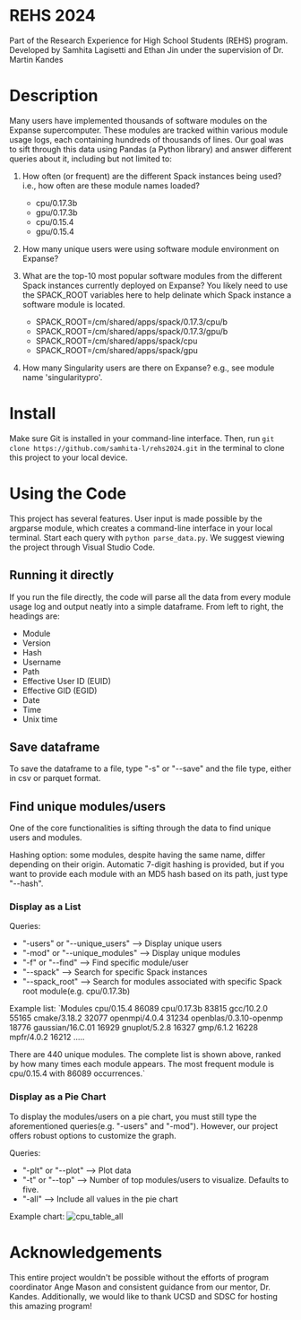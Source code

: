 # REHS 2024
Part of the Research Experience for High School Students (REHS) program. Developed by Samhita Lagisetti and Ethan Jin under the supervision of Dr. Martin Kandes

# Description
Many users have implemented thousands of software modules on the Expanse supercomputer. These modules are tracked within various module usage logs, each containing hundreds of thousands of lines. Our goal was to sift through this data using Pandas (a Python library) and answer different queries about it, including but not limited to:

  1. How often (or frequent) are the different Spack instances being used? i.e., how often are these module names loaded?
     - cpu/0.17.3b
     - gpu/0.17.3b
     - cpu/0.15.4
     - gpu/0.15.4
    
  2. How many unique users were using software module environment on Expanse?
  
  3. What are the top-10 most popular software modules from the different Spack instances currently deployed on Expanse? You likely need to use the SPACK_ROOT variables here to help delinate which Spack instance a software module is located.
     - SPACK_ROOT=/cm/shared/apps/spack/0.17.3/cpu/b
     - SPACK_ROOT=/cm/shared/apps/spack/0.17.3/gpu/b
     - SPACK_ROOT=/cm/shared/apps/spack/cpu
     - SPACK_ROOT=/cm/shared/apps/spack/gpu
    
  4. How many Singularity users are there on Expanse? e.g., see module name 'singularitypro'.


# Install
Make sure Git is installed in your command-line interface. Then, run `git clone https://github.com/samhita-l/rehs2024.git` in the terminal to clone this project to your local device. 

# Using the Code
This project has several features. User input is made possible by the argparse module, which creates a command-line interface in your local terminal. Start each query with `python parse_data.py`. We suggest viewing the project through Visual Studio Code.

## Running it directly
If you run the file directly, the code will parse all the data from every module usage log and output neatly into a simple dataframe. From left to right, the headings are:
  - Module
  - Version
  - Hash
  - Username
  - Path
  - Effective User ID (EUID)
  - Effective GID (EGID)
  - Date
  - Time
  - Unix time
## Save dataframe
To save the dataframe to a file, type "-s" or "--save" and the file type, either in csv or parquet format.
## Find unique modules/users
One of the core functionalities is sifting through the data to find unique users and modules.

Hashing option: some modules, despite having the same name, differ depending on their origin. Automatic 7-digit hashing is provided, but if you want to provide each module with an MD5 hash based on its path, just type "--hash".
### Display as a List
Queries:
  - "-users" or "--unique_users" --> Display unique users
  - "-mod" or "--unique_modules" --> Display unique modules
  - "-f" or "--find" --> Find specific module/user
  - "--spack" --> Search for specific Spack instances
  - "--spack_root" --> Search for modules associated with specific Spack root module(e.g. cpu/0.17.3b)

Example list:
`Modules
cpu/0.15.4                                 86089
cpu/0.17.3b                                83815
gcc/10.2.0                                 55165
cmake/3.18.2                               32077
openmpi/4.0.4                              31234
openblas/0.3.10-openmp                     18776
gaussian/16.C.01                           16929
gnuplot/5.2.8                              16327
gmp/6.1.2                                  16228
mpfr/4.0.2                                 16212
                      .....
                      
There are 440 unique modules. The complete list is shown above, ranked by how many times each module appears.
The most frequent module is cpu/0.15.4 with 86089 occurrences.`

### Display as a Pie Chart
To display the modules/users on a pie chart, you must still type the aforementioned queries(e.g. "-users" and "-mod"). However, our project offers robust options to customize the graph.

Queries: 
  - "-plt" or "--plot" --> Plot data
  - "-t" or "--top" --> Number of top modules/users to visualize. Defaults to five.
  - "-all" --> Include all values in the pie chart

Example chart:
![cpu_table_all](https://github.com/user-attachments/assets/f2cdc65d-4d1f-4e8b-b9b4-a7492bd69be3)

# Acknowledgements
This entire project wouldn't be possible without the efforts of program coordinator Ange Mason and consistent guidance from our mentor, Dr. Kandes. Additionally, we would like to thank UCSD and SDSC for hosting this amazing program!

